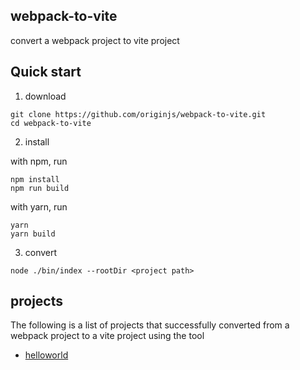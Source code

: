## webpack-to-vite
convert a webpack project to vite project

## Quick start

1. download
```
git clone https://github.com/originjs/webpack-to-vite.git
cd webpack-to-vite
```
2. install

with npm, run
```
npm install
npm run build
```
with yarn, run
```
yarn
yarn build
```
3. convert
```
node ./bin/index --rootDir <project path>
```

## projects

The following is a list of projects that successfully converted from a webpack project to a vite project using the tool

- [helloworld]()
